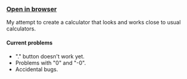 ### [Open in browser](https://jscalcapp.netlify.app/)
My attempt to create a calculator that looks and works close to usual calculators.

#### Current problems

* "." button doesn't work yet.
* Problems with "0" and "-0".
* Accidental bugs.
